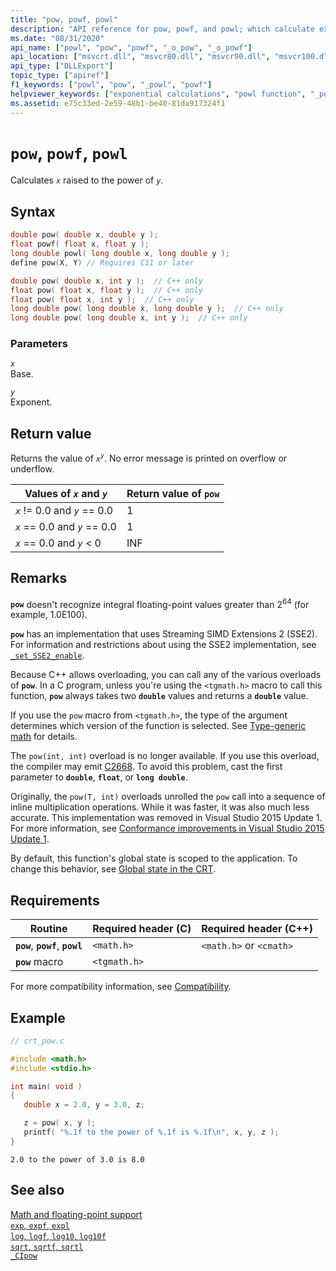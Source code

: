 ```yaml
---
title: "pow, powf, powl"
description: "API reference for pow, powf, and powl; which calculate exponents."
ms.date: "08/31/2020"
api_name: ["powl", "pow", "powf", "_o_pow", "_o_powf"]
api_location: ["msvcrt.dll", "msvcr80.dll", "msvcr90.dll", "msvcr100.dll", "msvcr100_clr0400.dll", "msvcr110.dll", "msvcr110_clr0400.dll", "msvcr120.dll", "msvcr120_clr0400.dll", "ucrtbase.dll", "api-ms-win-crt-math-l1-1-0.dll"]
api_type: ["DLLExport"]
topic_type: ["apiref"]
f1_keywords: ["powl", "pow", "_powl", "powf"]
helpviewer_keywords: ["exponential calculations", "powl function", "_powl function", "exponentiation", "powers, calculating", "calculating exponentials", "powf function", "pow function"]
ms.assetid: e75c33ed-2e59-48b1-be40-81da917324f1
---
```

# `pow`, `powf`, `powl`

Calculates *`x`* raised to the power of *`y`*.

## Syntax

```C
double pow( double x, double y );
float powf( float x, float y );
long double powl( long double x, long double y );
define pow(X, Y) // Requires C11 or later

double pow( double x, int y );  // C++ only
float pow( float x, float y );  // C++ only
float pow( float x, int y );  // C++ only
long double pow( long double x, long double y );  // C++ only
long double pow( long double x, int y );  // C++ only
```

### Parameters

*`x`*\
Base.

*`y`*\
Exponent.

## Return value

Returns the value of *`x`*<sup>*`y`*</sup>. No error message is printed on overflow or underflow.

| Values of *`x`* and *`y`* | Return value of **`pow`** |
|---|---|
| *`x`* != 0.0 and *`y`* == 0.0 | 1 |
| *`x`* == 0.0 and *`y`* == 0.0 | 1 |
| *`x`* == 0.0 and *`y`* < 0 | INF |

## Remarks

**`pow`** doesn't recognize integral floating-point values greater than 2<sup>64</sup> (for example, 1.0E100).

**`pow`** has an implementation that uses Streaming SIMD Extensions 2 (SSE2). For information and restrictions about using the SSE2 implementation, see [`_set_SSE2_enable`](set-sse2-enable.md).

Because C++ allows overloading, you can call any of the various overloads of **`pow`**. In a C program, unless you're using the `<tgmath.h>` macro to call this function, **`pow`** always takes two **`double`** values and returns a **`double`** value.

If you use the `pow` macro from `<tgmath.h>`, the type of the argument determines which version of the function is selected. See [Type-generic math](../tgmath.md) for details.

The `pow(int, int)` overload is no longer available. If you use this overload, the compiler may emit [C2668](../../error-messages/compiler-errors-2/compiler-error-c2668.md). To avoid this problem, cast the first parameter to **`double`**, **`float`**, or **`long double`**.

Originally, the `pow(T, int)` overloads unrolled the `pow` call into a sequence of inline multiplication operations. While it was faster, it was also much less accurate. This implementation was removed in Visual Studio 2015 Update 1. For more information, see [Conformance improvements in Visual Studio 2015 Update 1](../../porting/visual-cpp-what-s-new-2003-through-2015.md).

By default, this function's global state is scoped to the application. To change this behavior, see [Global state in the CRT](../global-state.md).

## Requirements

| Routine | Required header (C) | Required header (C++) |
|---|---|---|
| **`pow`**, **`powf`**, **`powl`** | `<math.h>` | `<math.h>` or `<cmath>` |
| **`pow`** macro | `<tgmath.h>` |  |

For more compatibility information, see [Compatibility](../compatibility.md).

## Example

```C
// crt_pow.c

#include <math.h>
#include <stdio.h>

int main( void )
{
   double x = 2.0, y = 3.0, z;

   z = pow( x, y );
   printf( "%.1f to the power of %.1f is %.1f\n", x, y, z );
}
```

```Output
2.0 to the power of 3.0 is 8.0
```

## See also

[Math and floating-point support](../floating-point-support.md)\
[`exp`, `expf`, `expl`](exp-expf.md)\
[`log`, `logf`, `log10`, `log10f`](log-logf-log10-log10f.md)\
[`sqrt`, `sqrtf`, `sqrtl`](sqrt-sqrtf-sqrtl.md)\
[`_CIpow`](../cipow.md)
